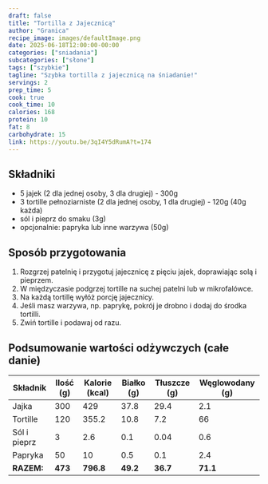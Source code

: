 ```yaml
---
draft: false
title: "Tortilla z Jajecznicą"
author: "Granica"
recipe_image: images/defaultImage.png
date: 2025-06-18T12:00:00-00:00
categories: ["sniadania"]
subcategories: ["słone"]
tags: ["szybkie"]
tagline: "Szybka tortilla z jajecznicą na śniadanie!"
servings: 2
prep_time: 5
cook: true
cook_time: 10
calories: 168
protein: 10
fat: 8
carbohydrate: 15
link: https://youtu.be/3qI4Y5dRumA?t=174
---
```


## Składniki

- 5 jajek (2 dla jednej osoby, 3 dla drugiej) - 300g
- 3 tortille pełnoziarniste (2 dla jednej osoby, 1 dla drugiej) - 120g (40g każda)
- sól i pieprz do smaku (3g)
- opcjonalnie: papryka lub inne warzywa (50g)

## Sposób przygotowania

1. Rozgrzej patelnię i przygotuj jajecznicę z pięciu jajek, doprawiając solą i pieprzem.
2. W międzyczasie podgrzej tortille na suchej patelni lub w mikrofalówce.
3. Na każdą tortillę wyłóż porcję jajecznicy.
4. Jeśli masz warzywa, np. paprykę, pokrój je drobno i dodaj do środka tortilli.
5. Zwiń tortille i podawaj od razu.

## Podsumowanie wartości odżywczych (całe danie)

| Składnik         | Ilość (g) | Kalorie (kcal) | Białko (g) | Tłuszcze (g) | Węglowodany (g) |
|------------------|-----------|---------------|------------|--------------|-----------------|
| Jajka            | 300       | 429           | 37.8       | 29.4         | 2.1             |
| Tortille         | 120       | 355.2         | 10.8       | 7.2          | 66              |
| Sól i pieprz     | 3         | 2.6           | 0.1        | 0.04         | 0.6             |
| Papryka          | 50        | 10            | 0.5        | 0.1          | 2.4             |
| **RAZEM:**       | **473**   | **796.8**     | **49.2**   | **36.7**     | **71.1**        |
